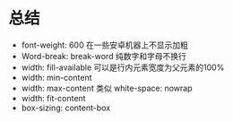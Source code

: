 # 总结

+ font-weight: 600 在一些安卓机器上不显示加粗
+ Word-break: break-word 纯数字和字母不换行
+ width: fill-available 可以是行内元素宽度为父元素的100%
+ width: min-content
+ width: max-content  类似 white-space: nowrap
+ width: fit-content
+ box-sizing: content-box